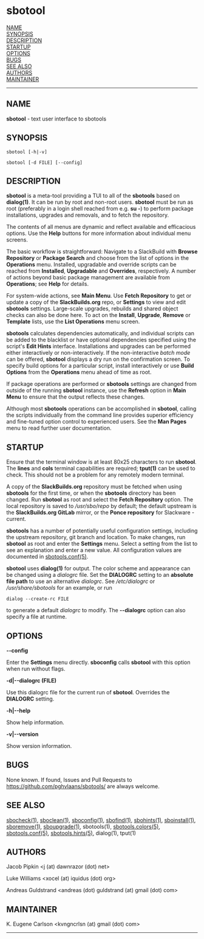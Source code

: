 # sbotool

[NAME](#name)\
[SYNOPSIS](#synopsis)\
[DESCRIPTION](#description)\
[STARTUP](#startup)\
[OPTIONS](#options)\
[BUGS](#bugs)\
[SEE ALSO](#see-also)\
[AUTHORS](#authors)\
[MAINTAINER](#maintainer)

------------------------------------------------------------------------

## NAME

**sbotool** - text user interface to sbotools

## SYNOPSIS

    sbotool [-h|-v]

    sbotool [-d FILE] [--config]

## DESCRIPTION

**sbotool** is a meta-tool providing a TUI to all of the **sbotools**
based on **dialog(1)**. It can be run by root and non-root users.
**sbotool** must be run as root (preferably in a login shell reached
from e.g. **su -**) to perform package installations, upgrades and
removals, and to fetch the repository.

The contents of all menus are dynamic and reflect available and
efficacious options. Use the **Help** buttons for more information about
individual menu screens.

The basic workflow is straightforward: Navigate to a SlackBuild with
**Browse Repository** or **Package Search** and choose from the list of
options in the **Operations** menu. Installed, upgradable and override
scripts can be reached from **Installed**, **Upgradable** and
**Overrides**, respectively. A number of actions beyond basic package
management are available from **Operations**; see **Help** for details.

For system-wide actions, see **Main Menu**. Use **Fetch Repository** to
get or update a copy of the **SlackBuilds.org** repo, or **Settings** to
view and edit **sbotools** settings. Large-scale upgrades, rebuilds and
shared object checks can also be done here. To act on the **Install**,
**Upgrade**, **Remove** or **Template** lists, use the **List
Operations** menu screen.

**sbotools** calculates dependencies automatically, and individual
scripts can be added to the blacklist or have optional dependencies
specified using the script's **Edit Hints** interface. Installations and
upgrades can be performed either interactively or non-interactively. If
the non-interactive *batch mode* can be offered, **sbotool** displays a
dry run on the confirmation screen. To specify build options for a
particular script, install interactively or use **Build Options** from
the **Operations** menu ahead of time as root.

If package operations are performed or **sbotools** settings are changed
from outside of the running **sbotool** instance, use the **Refresh**
option in **Main Menu** to ensure that the output reflects these
changes.

Although most **sbotools** operations can be accomplished in
**sbotool**, calling the scripts individually from the command line
provides superior efficiency and fine-tuned option control to
experienced users. See the **Man Pages** menu to read further user
documentation.

## STARTUP

Ensure that the terminal window is at least 80x25 characters to run
**sbotool**. The **lines** and **cols** terminal capabilities are
required; **tput(1)** can be used to check. This should not be a problem
for any remotely modern terminal.

A copy of the **SlackBuilds.org** repository must be fetched when using
**sbotools** for the first time, or when the **sbotools** directory has
been changed. Run **sbotool** as root and select the **Fetch
Repository** option. The local repository is saved to */usr/sbo/repo* by
default; the default upstream is the **SlackBuilds.org GitLab** mirror,
or the **Ponce repository** for Slackware -current.

**sbotools** has a number of potentially useful configuration settings,
including the upstream repository, git branch and location. To make
changes, run **sbotool** as root and enter the **Settings** menu. Select
a setting from the list to see an explanation and enter a new value. All
configuration values are documented in [sbotools.conf(5)](sbotools.conf.5.md).

**sbotool** uses **dialog(1)** for output. The color scheme and
appearance can be changed using a *dialogrc* file. Set the **DIALOGRC**
setting to an **absolute file path** to use an alternative *dialogrc*.
See */etc/dialogrc* or */usr/share/sbotools* for an example, or run

    dialog --create-rc FILE

to generate a default *dialogrc* to modify. The **\--dialogrc** option
can also specify a file at runtime.

## OPTIONS

**\--config**

Enter the **Settings** menu directly. **sboconfig** calls **sbotool**
with this option when run without flags.

**-d\|\--dialogrc (FILE)**

Use this dialogrc file for the current run of **sbotool**. Overrides the
**DIALOGRC** setting.

**-h\|\--help**

Show help information.

**-v\|\--version**

Show version information.

## BUGS

None known. If found, Issues and Pull Requests to
<https://github.com/pghvlaans/sbotools/> are always welcome.

## SEE ALSO

[sbocheck(1)](sbocheck.1.md), [sboclean(1)](sboclean.1.md), [sboconfig(1)](sboconfig.1.md), [sbofind(1)](sbofind.1.md), [sbohints(1)](sbohints.1.md),
[sboinstall(1)](sboinstall.1.md), [sboremove(1)](sboremove.1.md), [sboupgrade(1)](sboupgrade.1.md), sbotools(1),
[sbotools.colors(5)](sbotools.colors.5.md), [sbotools.conf(5)](sbotools.conf.5.md), [sbotools.hints(5)](sbotools.hints.5.md), dialog(1),
tput(1)

## AUTHORS

Jacob Pipkin \<j (at) dawnrazor (dot) net\>

Luke Williams \<xocel (at) iquidus (dot) org\>

Andreas Guldstrand \<andreas (dot) guldstrand (at) gmail (dot) com\>

## MAINTAINER

K. Eugene Carlson \<kvngncrlsn (at) gmail (dot) com\>

------------------------------------------------------------------------

